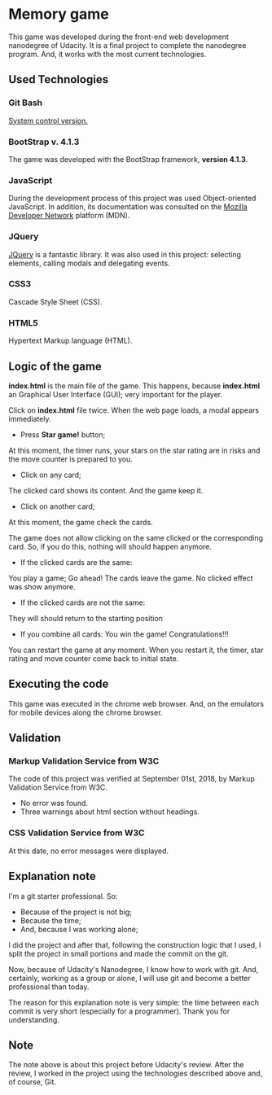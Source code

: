 # Memory game
This game was developed during the front-end web development nanodegree of Udacity. It is a final project 
to complete the nanodegree program. And, it works with the most current technologies.

## Used Technologies
### Git Bash
[System control version.](https://git-scm.com/)

### BootStrap v. 4.1.3
The game was developed with the BootStrap framework, **version 4.1.3**.

### JavaScript
During the development process of this project was used Object-oriented JavaScript. In addition, its documentation was consulted on the [Mozilla Developer Network](https://developer.mozilla.org/pt-BR/) platform (MDN).

### JQuery
[JQuery](https://jquery.com/) is a fantastic library. It was also used in this project: selecting elements, calling modals and  delegating events.

### CSS3
Cascade Style Sheet (CSS).

### HTML5
Hypertext Markup language (HTML).

## Logic of the game
**index.html** is the main file of the game. This happens, because **index.html** an Graphical User Interface (GUI); 
very important for the player.

Click on **index.html** file twice. When the web page loads, a modal appears immediately.

* Press **Star game!** button;

At this moment, the timer runs, your stars on the star rating are in risks and the move counter is prepared to you.

* Click on any card;

The clicked card shows its content. And the game keep it.

* Click on another card;

At this moment, the game check the cards.

The game does not allow clicking on the same clicked or the corresponding card. So, if you do this, nothing will should 
happen anymore.

* If the clicked cards are the same:

You play a game; Go ahead! The cards leave the game. No clicked effect was show anymore.

* If the clicked cards are not the same:

They will should return to the starting position

* If you combine all cards: You win the game! Congratulations!!!

You can restart the game at any moment. When you restart it, the timer, star rating and move counter come back to initial state.

## Executing the code
This game was executed in the chrome web browser. And, on the emulators for mobile devices along the chrome browser.

## Validation
### Markup Validation Service from W3C
The code of this project was verified at September 01st, 2018, by Markup Validation Service from W3C.
* No error was found.
* Three warnings about html section without headings.

### CSS Validation Service from W3C
At this date, no error messages were displayed.

## Explanation note
I'm a git starter professional. So:

* Because of the project is not big;
* Because the time;
* And, because I was working alone;

I did the project and after that, following the construction logic that I used, I split the project in small portions 
and made the commit on the git.

Now, because of Udacity's Nanodegree, I know how to work with git. And, certainly, working as a group or alone, I will 
use git and become a better professional than today.

The reason for this explanation note is very simple: the time between each commit is very short (especially for a programmer).
Thank you for understanding.

## Note
The note above is about this project before Udacity's review. After the review, I worked in the project using the technologies 
described above and, of course, Git.